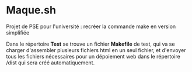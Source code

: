# Maque.sh
Projet de PSE pour l'université : recréer la commande make en version simplifiée

Dans le répertoire **Test** se trouve un fichier **Makefile** de test, qui va se charger d'assembler plusieurs fichiers html en un seul fichier, et d'envoyer tous les fichiers nécessaires pour un dépoiement web dans le répertoire /dist qui sera créé automatiquement.
